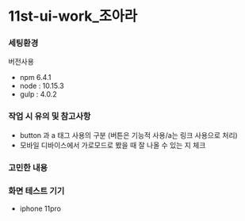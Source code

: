 # 11st-ui-work_조아라

### 세팅환경 

버전사용  
- npm 6.4.1  
- node : 10.15.3  
- gulp : 4.0.2

### 작업 시 유의 및 참고사항
- button 과 a 태그 사용의 구분 (버튼은 기능적 사용/a는 링크 사용으로 처리)
- 모바일 디바이스에서 가로모드로 봤을 때 잘 나올 수 있는 지 체크

### 고민한 내용


### 화면 테스트 기기
- iphone 11pro
